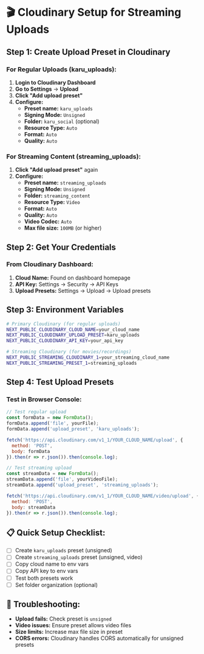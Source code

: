 # 🎬 Cloudinary Setup for Streaming Uploads

## Step 1: Create Upload Preset in Cloudinary

### For Regular Uploads (karu_uploads):
1. **Login to Cloudinary Dashboard**
2. **Go to Settings** → **Upload**
3. **Click "Add upload preset"**
4. **Configure:**
   - **Preset name:** `karu_uploads`
   - **Signing Mode:** `Unsigned`
   - **Folder:** `karu_social` (optional)
   - **Resource Type:** `Auto`
   - **Format:** `Auto`
   - **Quality:** `Auto`

### For Streaming Content (streaming_uploads):
1. **Click "Add upload preset"** again
2. **Configure:**
   - **Preset name:** `streaming_uploads`
   - **Signing Mode:** `Unsigned`
   - **Folder:** `streaming_content`
   - **Resource Type:** `Video`
   - **Format:** `Auto`
   - **Quality:** `Auto`
   - **Video Codec:** `Auto`
   - **Max file size:** `100MB` (or higher)

## Step 2: Get Your Credentials

### From Cloudinary Dashboard:
1. **Cloud Name:** Found on dashboard homepage
2. **API Key:** Settings → Security → API Keys
3. **Upload Presets:** Settings → Upload → Upload presets

## Step 3: Environment Variables

```bash
# Primary Cloudinary (for regular uploads)
NEXT_PUBLIC_CLOUDINARY_CLOUD_NAME=your_cloud_name
NEXT_PUBLIC_CLOUDINARY_UPLOAD_PRESET=karu_uploads
NEXT_PUBLIC_CLOUDINARY_API_KEY=your_api_key

# Streaming Cloudinary (for movies/recordings)
NEXT_PUBLIC_STREAMING_CLOUDINARY_1=your_streaming_cloud_name
NEXT_PUBLIC_STREAMING_PRESET_1=streaming_uploads
```

## Step 4: Test Upload Presets

### Test in Browser Console:
```javascript
// Test regular upload
const formData = new FormData();
formData.append('file', yourFile);
formData.append('upload_preset', 'karu_uploads');

fetch('https://api.cloudinary.com/v1_1/YOUR_CLOUD_NAME/upload', {
  method: 'POST',
  body: formData
}).then(r => r.json()).then(console.log);

// Test streaming upload
const streamData = new FormData();
streamData.append('file', yourVideoFile);
streamData.append('upload_preset', 'streaming_uploads');

fetch('https://api.cloudinary.com/v1_1/YOUR_CLOUD_NAME/video/upload', {
  method: 'POST',
  body: streamData
}).then(r => r.json()).then(console.log);
```

## 📋 Quick Setup Checklist:
- [ ] Create `karu_uploads` preset (unsigned)
- [ ] Create `streaming_uploads` preset (unsigned, video)
- [ ] Copy cloud name to env vars
- [ ] Copy API key to env vars
- [ ] Test both presets work
- [ ] Set folder organization (optional)

## 🔧 Troubleshooting:
- **Upload fails:** Check preset is `unsigned`
- **Video issues:** Ensure preset allows video files
- **Size limits:** Increase max file size in preset
- **CORS errors:** Cloudinary handles CORS automatically for unsigned presets